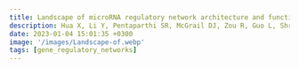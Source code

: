 ```yaml
---
title: Landscape of microRNA regulatory network architecture and functional rerouting in cancer
description: Hua X, Li Y, Pentaparthi SR, McGrail DJ, Zou R, Guo L, Shrawat A, Cirillo KM, Li Q, Bhat A, Xu M, Qi D, Singh A, McGrath F, Andrews S, Aung KL, Das J*, Zhou Y, Lodi A, Mills GB, Eckhardt SG, Mendillo ML, Tiziani S, Wu E, Huang JH, Sahni N, Yi SS
date: 2023-01-04 15:01:35 +0300
image: '/images/Landscape-of.webp'
tags: [gene_regulatory_networks]
---
```

